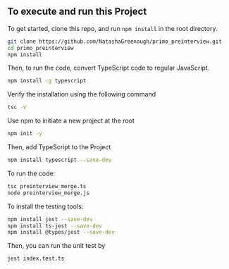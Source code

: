 To execute and run this Project
-----------

To get started, clone this repo, and run `npm install` in the root directory.

```sh
git clone https://github.com/NatashaGreenough/primo_preinterview.git
cd primo_preinterview
npm install
```
Then, to run the code, convert TypeScript code to regular JavaScript.

```sh
npm install -g typescript
```
Verify the installation using the following command
```sh
tsc -v
```
Use npm to initiate a new project at the root
```sh
npm init -y
```
Then, add TypeScript to the Project
```sh
npm install typescript --save-dev
```
To run the code:
```sh
tsc preinterview_merge.ts
node preinterview_merge.js
```
To install the testing tools:
```sh
npm install jest --save-dev
npm install ts-jest --save-dev
npm install @types/jest --save-dev
```
Then, you can run the unit test by
```sh
jest index.test.ts
```
